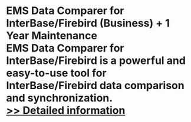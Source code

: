 # EMS Data Comparer for InterBase/Firebird (Business) + 1 Year Maintenance<br />EMS Data Comparer for InterBase/Firebird is a powerful and easy-to-use tool for InterBase/Firebird data comparison and synchronization.<br />[>> Detailed information](https://secure.shareit.com/shareit/product.html?productid=300068046&affiliateid=200057808)